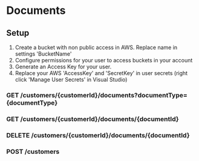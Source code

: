 # Documents

## Setup

1) Create a bucket with non public access in AWS. Replace name in settings 'BucketName' 
2) Configure permissions for your user to access buckets in your account
3) Generate an Access Key for your user.
4) Replace your AWS 'AccessKey' and 'SecretKey' in user secrets (right click 'Manage User Secrets' in Visual Studio)

### GET /customers/{customerId}/documents?documentType={documentType}
### GET /customers/{customerId}/documents/{documentId}
### DELETE /customers/{customerId}/documents/{documentId}
### POST /customers

